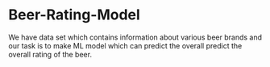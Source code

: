 # Beer-Rating-Model
We have data set which contains information about various beer brands and our task is to make ML model which can predict the overall predict the overall  rating of the beer.
